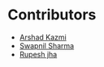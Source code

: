 # Contributors

- [Arshad Kazmi](https://github.com/arshadkazmi42)
- [Swapnil Sharma](https://github.com/swapsha96)
- [Rupesh jha](https://github.com/Rupeshiya)
